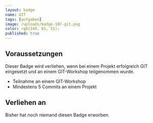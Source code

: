 ```yaml
---
layout: badge
name: GIT
tags: [aufgaben]
image: /uploads/badge-107-git.png
color: rgb(240, 81, 51);
published: true
---
```


## Voraussetzungen

Dieser Badge wird verliehen, wenn bei einem Projekt erfolgreich GIT eingesetzt und an einem GIT-Workshop teilgenommen wurde.

* Teilnahme an einem GIT-Workshop
* Mindestens 5 Commits an einem Projekt

## Verliehen an

Bisher hat noch niemand diesen Badge erworben.